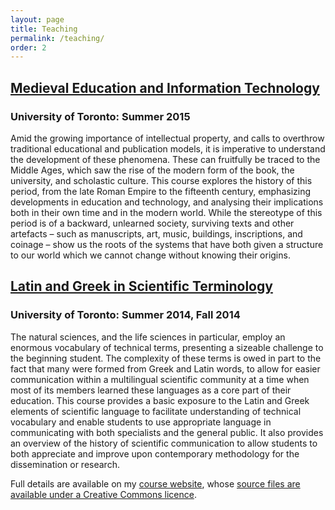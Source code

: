 ```yaml
---
layout: page
title: Teaching
permalink: /teaching/
order: 2
---
```


## [Medieval Education and Information Technology](http://andrewdunning.ca/medieval-education-technology/)

### University of Toronto: Summer 2015

Amid the growing importance of intellectual property, and calls to overthrow traditional educational and publication models, it is imperative to understand the development of these phenomena. These can fruitfully be traced to the Middle Ages, which saw the rise of the modern form of the book, the university, and scholastic culture. This course explores the history of this period, from the late Roman Empire to the fifteenth century, emphasizing developments in education and technology, and analysing their implications both in their own time and in the modern world. While the stereotype of this period is of a backward, unlearned society, surviving texts and other artefacts – such as manuscripts, art, music, buildings, inscriptions, and coinage – show us the roots of the systems that have both given a structure to our world which we cannot change without knowing their origins.

## [Latin and Greek in Scientific Terminology](http://andrewdunning.ca/latin-greek-scientific-terminology/)

### University of Toronto: Summer 2014, Fall 2014

The natural sciences, and the life sciences in particular, employ an enormous vocabulary of technical terms, presenting a sizeable challenge to the beginning student. The complexity of these terms is owed in part to the fact that many were formed from Greek and Latin words, to allow for easier communication within a multilingual scientific community at a time when most of its members learned these languages as a core part of their education. This course provides a basic exposure to the Latin and Greek elements of scientific language to facilitate understanding of technical vocabulary and enable students to use appropriate language in communicating with both specialists and the general public. It also provides an overview of the history of scientific communication to allow students to both appreciate and improve upon contemporary methodology for the dissemination or research.

Full details are available on my [course website](http://andrewdunning.ca/latin-greek-scientific-terminology/), whose [source files are available under a Creative Commons licence](https://github.com/adunning/latin-greek-scientific-terminology).